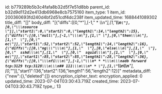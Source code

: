 id: b779289b5b3c4fafa8b32d5f7e51d8bb
parent_id: b32d9d112d2e413db6968e8cb7575160
item_type: 1
item_id: 200360693fd240d4bf2d51cdf4dc238f
item_updated_time: 1688441089302
title_diff: "[]"
body_diff: "[{\"diffs\":[[0,\"*\"],[-1,\" * *\\\n\"],[1,\"**\\\n```\"],[0,\"\\\nsource \"]],\"start1\":0,\"start2\":0,\"length1\":14,\"length2\":15},{\"diffs\":[[0,\"null\"],[-1,\"\\\n\"],[1,\" \"],[0,\"then\\\n\"],[1,\"  \"],[0,\"  ec\"]],\"start1\":52,\"start2\":52,\"length1\":14,\"length2\":16},{\"diffs\":[[0,\"ng\\\"\\\n\"],[1,\"  \"],[0,\"else\\\n\"],[1,\"  \"],[0,\"  sshd\\\n\"],[1,\"  \"],[0,\"  squid\\\n\"],[1,\"  \"],[0,\"  ec\"]],\"start1\":85,\"start2\":85,\"length1\":28,\"length2\":36},{\"diffs\":[[0,\"\\\nfi\\\n\"],[-1,\"\\\n* * *\\\n\\\nadb forward tcp:3129 tcp:3128\\\n\\\n## 111\\\n\\\n* * \"],[1,\"```\\\n\\\n**\"],[0,\"*\"]],\"start1\":136,\"start2\":136,\"length1\":56,\"length2\":12}]"
metadata_diff: {"new":{},"deleted":[]}
encryption_cipher_text: 
encryption_applied: 0
updated_time: 2023-07-04T03:30:43.719Z
created_time: 2023-07-04T03:30:43.719Z
type_: 13
